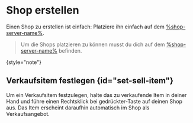 # Shop erstellen

Einen Shop zu erstellen ist einfach: Platziere ihn einfach auf
dem [%shop-server-name%](servers.md "%shop-server-desc%").

> Um die Shops platzieren zu können musst du dich auf
> dem [%shop-server-name%](servers.md "%shop-server-desc%") befinden.
>
{style="note"}

## Verkaufsitem festlegen {id="set-sell-item"}

Um ein Verkaufsitem festzulegen, halte das zu verkaufende Item in deiner Hand und führe einen
<shortcut>Rechtsklick</shortcut> bei gedrückter<shortcut key="$Shift"/>-Taste auf deinen Shop aus. 
Das Item erscheint daraufhin automatisch im Shop als Verkaufsangebot.

<seealso>
<category ref="shops">
<a href="manage-shop.md" summary="Hier findest du eine Anleitung, wie du deinen Shop verwalten kannst."/>
</category>
</seealso>